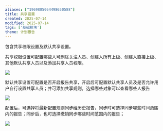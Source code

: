 ```yaml
---
aliases: ["1969805054498650588"]
title: 共享设置
created: 2025-07-14
modified: 2025-07-14
tags: ['基础模块']
theme: 计划报告
---
```


包含共享权限设置及默认共享设置。

共享权限设置可配置哪些人可删除关注人员、创建人所有上级、创建人直接上级、其他默认共享人员以及添加共享人员权限。

![](https://myhelpdoc.oss-cn-heyuan.aliyuncs.com/mdimages/3932c4fb6148a07241d4233920857816.jpg)

默认共享设置可配置是否开启报告共享，开启后可配置默认共享人员及是否允许用户自行设置共享人员；并可添加共享规则，选择哪些对象可以查看哪些人报告

![](https://myhelpdoc.oss-cn-heyuan.aliyuncs.com/mdimages/f902ffa912e80415b5393c789b5b1fed.jpg)

配置后，可选择将最新配置规则同步给历史报告，同步时可选择同步哪些时间范围内的报告；同步后，也可选择撤销同步哪些时间范围内的报告；

![](https://myhelpdoc.oss-cn-heyuan.aliyuncs.com/mdimages/892e5488e31288ffa981176a714ec46e.jpg)

